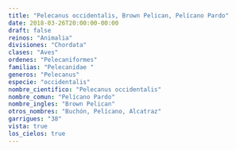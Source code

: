 ```yaml
---
title: "Pelecanus occidentalis, Brown Pelican, Pelícano Pardo"
date: 2018-03-26T20:00:00-00:00
draft: false
reinos: "Animalia"
divisiones: "Chordata"
clases: "Aves"
ordenes: "Pelecaniformes"
familias: "Pelecanidae "
generos: "Pelecanus"
especie: "occidentalis"
nombre_cientifico: "Pelecanus occidentalis"
nombre_comun: "Pelícano Pardo"
nombre_ingles: "Brown Pelican"
otros_nombres: "Buchón, Pelícano, Alcatraz"
garrigues: "38"
vista: true
los_cielos: true
---
```

